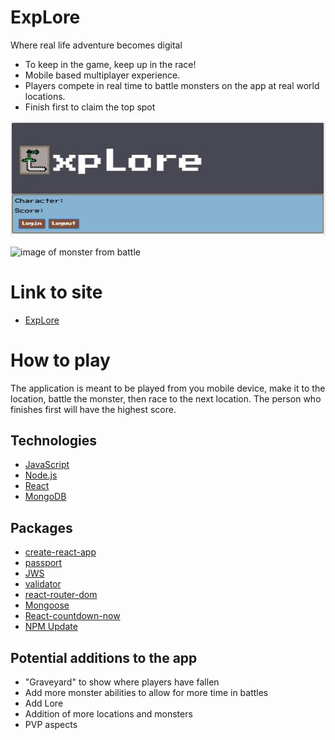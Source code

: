 # ExpLore

Where real life adventure becomes digital
* To keep in the game, keep up in the race!
* Mobile based multiplayer experience.
* Players compete in real time to battle monsters on the app at real world locations.
* Finish first to claim the top spot

![image of app header](https://raw.githubusercontent.com/gudolph/ExpLore/master/imagesForReadMe/header.JPG)

![image of monster from battle]()

# Link to site

* [ExpLore](https://fierce-brook-85506.herokuapp.com/)

# How to play

The application is meant to be played from you mobile device, make it to the location, battle the monster, then race to the next location. The person who finishes first will have the highest score.

## Technologies 

* [JavaScript](https://devdocs.io/javascript/)
* [Node.js](https://nodejs.org/en/docs/)
* [React](https://reactjs.org/docs/getting-started.html)
* [MongoDB](https://docs.mongodb.com/manual/)

## Packages

* [create-react-app](https://www.npmjs.com/package/create-react-app)
* [passport](http://www.passportjs.org/)
* [JWS](https://www.npmjs.com/package/jws)
* [validator](https://www.npmjs.com/package/validator)
* [react-router-dom](https://reacttraining.com/react-router/web/guides/quick-start)
* [Mongoose](https://www.npmjs.com/package/mongoose)
* [React-countdown-now](https://www.npmjs.com/package/react-countdown-now)
* [NPM Update](https://docs.npmjs.com/cli/update.html)

## Potential additions to the app

* "Graveyard" to show where players have fallen
* Add more monster abilities to allow for more time in battles
* Add Lore
* Addition of more locations and monsters
* PVP aspects